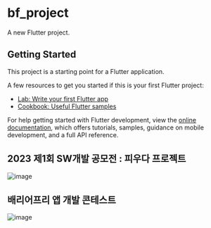 # bf_project

A new Flutter project.

## Getting Started

This project is a starting point for a Flutter application.

A few resources to get you started if this is your first Flutter project:

- [Lab: Write your first Flutter app](https://docs.flutter.dev/get-started/codelab)
- [Cookbook: Useful Flutter samples](https://docs.flutter.dev/cookbook)

For help getting started with Flutter development, view the
[online documentation](https://docs.flutter.dev/), which offers tutorials,
samples, guidance on mobile development, and a full API reference.


## 2023 제1회 SW개발 공모전 : 피우다 프로젝트

![image](https://github.com/youngjin0305/PIUDA_project_2023_TCP/assets/126306228/7bf199e6-8892-43b3-84cf-8641b6b19721)

## 배리어프리 앱 개발 콘테스트

![image](https://github.com/youngjin0305/PIUDA_project_2023_TCP/assets/126306228/8b852eee-8081-4d44-b683-34ab6b5bf0de)

